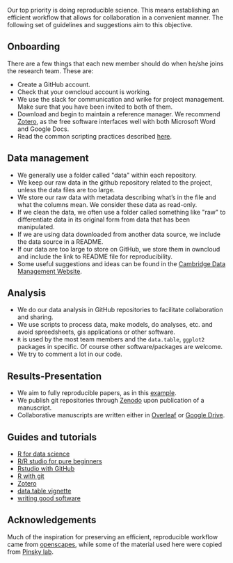 Our top priority is doing reproducible science. This means establishing an efficient workflow that allows for collaboration in a convenient manner. The following set of guidelines and suggestions aim to this objective.

## Onboarding

There are a few things that each new member should do when he/she joins the research team. These are:

* Create a GitHub account.
* Check that your owncloud account is working.
* We use the slack for communication and wrike for project management. Make sure that you have been invited to both of them. 
* Download and begin to maintain a reference manager. We recommend [Zotero](https://www.zotero.org/), as the free software interfaces well with both Microsoft Word and Google Docs. 
* Read the common scripting practices described [here](https://github.com/KVHEM/how_we_work/blob/master/CONTRIBUTING.md).

## Data management

* We generally use a folder called "data" within each repository.
* We keep our raw data in the github repository related to the project, unless the data files are too large.
* We store our raw data with metadata describing what’s in the file and what the columns mean. We consider these data as read-only.
* If we clean the data, we often use a folder called something like "raw" to differentiate data in its original form from data that has been manipulated.
* If we are using data downloaded from another data source, we include the data source in a README.
* If our data are too large to store on GitHub, we store them in owncloud and include the link to README file for reproducibility.
* Some useful suggestions and ideas can be found in the [Cambridge Data Management Website](https://www.data.cam.ac.uk/data-management-guide/organising-your-data).

## Analysis

* We do our data analysis in GitHub repositories to facilitate collaboration and sharing.
* We use scripts to process data, make models, do analyses, etc. and avoid spreedsheets, gis applications or other software.
* `R` is used by the most team members and the `data.table`, `ggplot2` packages in specific. Of course other software/packages are welcome. 
* We try to comment a lot in our code.

## Results-Presentation

* We aim to fully reproducible papers, as in this [example](https://github.com/CenterForOpenScience/rpp/blob/master/README.md). 
* We publish git repositories through [Zenodo](https://zenodo.org/) upon publication of a manuscript.
* Collaborative manuscripts are written either in [Overleaf](https://www.overleaf.com/) or [Google Drive](https://www.google.com/drive/).

## Guides and tutorials

* [R for data science](https://r4ds.had.co.nz/)
* [R/R studio for pure beginners](https://swcarpentry.github.io/r-novice-gapminder/01-rstudio-intro/index.html)
* [Rstudio with GitHub](https://www.rstudio.com/resources/webinars/rstudio-essentials-webinar-series-managing-part-2/)
* [R with git](https://happygitwithr.com/index.html)
* [Zotero](https://www.youtube.com/watch?v=q6-YOPS1xY4)
* [data.table vignette](https://cran.r-project.org/web/packages/data.table/vignettes/datatable-intro.html)
* [writing good software](https://swcarpentry.github.io/r-novice-gapminder/16-wrap-up/index.html)

## Acknowledgements

Much of the inspiration for preserving an efficient, reproducible workflow came from [openscapes](https://www.openscapes.org/about/), while some of the material used here were copied from [Pinsky lab](https://github.com/pinskylab).
